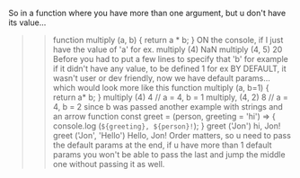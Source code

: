 So in a function where you have more than one argument, but u don't have its value...
>> function multiply (a, b) {
    return a * b;
}
 ON the console, if I just have the value of 'a' for ex.
 >> multiply (4)
 >>NaN
 >> multiply (4, 5)
 >>20
 Before you had to put a few lines to specify that 'b' for example if it didn't have any value, to be defined 1 for ex BY DEFAULT, it wasn't user or dev friendly, now we have default params... which would look more like this
 >> function multiply (a, b=1) {
     return a* b; 
 }
 >>multiply (4)
 >> 4       // a = 4, b = 1
 >>multiply, (4, 2)
 >> 8       // a = 4, b = 2 since b was passed
 another example with strings and an arrow function
 >> const greet = (person, greeting = 'hi') => {
     console.log (`${greeting}, ${person}!`);
 }
 >> greet ('Jon')
 >> hi, Jon!
 >> greet ('Jon', 'Hello')
 >> Hello, Jon!
 Order matters, so u need to pass the default params at the end, if u have more than 1 default params you won't be able to pass the last and jump the middle one without passing it as well.
